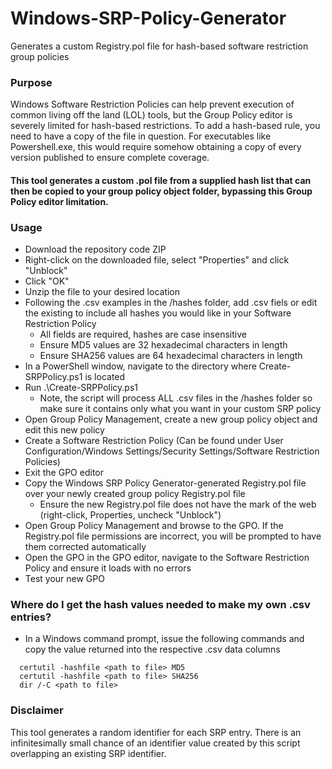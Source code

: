 # Windows-SRP-Policy-Generator
Generates a custom Registry.pol file for hash-based software restriction group policies  
### Purpose
Windows Software Restriction Policies can help prevent execution of common living off the land (LOL) tools, but the Group Policy editor is severely limited for hash-based restrictions.  To add a hash-based rule, you need to have a copy of the file in question.  For executables like Powershell.exe, this would require somehow obtaining a copy of every version published to ensure complete coverage.  
#### This tool generates a custom .pol file from a supplied hash list that can then be copied to your group policy object folder, bypassing this Group Policy editor limitation.
### Usage
- Download the repository code ZIP
- Right-click on the downloaded file, select "Properties" and click "Unblock"
- Click "OK"
- Unzip the file to your desired location
- Following the .csv examples in the /hashes folder, add .csv fiels or edit the existing to include all hashes you would like in your Software Restriction Policy
  - All fields are required, hashes are case insensitive
  - Ensure MD5 values are 32 hexadecimal characters in length
  - Ensure SHA256 values are 64 hexadecimal characters in length
- In a PowerShell window, navigate to the directory where Create-SRPPolicy.ps1 is located
- Run .\Create-SRPPolicy.ps1
  - Note, the script will process ALL .csv files in the /hashes folder so make sure it contains only what you want in your custom SRP policy
- Open Group Policy Management, create a new group policy object and edit this new policy
- Create a Software Restriction Policy (Can be found under User Configuration/Windows Settings/Security Settings/Software Restriction Policies)
- Exit the GPO editor
- Copy the Windows SRP Policy Generator-generated Registry.pol file over your newly created group policy Registry.pol file
  - Ensure the new Registry.pol file does not have the mark of the web (right-click, Properties, uncheck "Unblock")
- Open Group Policy Management and browse to the GPO.  If the Registry.pol file permissions are incorrect, you will be prompted to have them corrected automatically
- Open the GPO in the GPO editor, navigate to the Software Restriction Policy and ensure it loads with no errors
- Test your new GPO
### Where do I get the hash values needed to make my own .csv entries?
- In a Windows command prompt, issue the following commands and copy the value returned into the respective .csv data columns
```
  certutil -hashfile <path to file> MD5
  certutil -hashfile <path to file> SHA256
  dir /-C <path to file>
```
### Disclaimer
This tool generates a random identifier for each SRP entry.  There is an infinitesimally small chance of an identifier value created by this script overlapping an existing SRP identifier.
